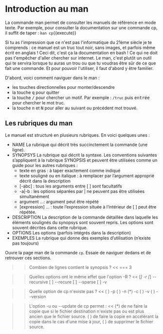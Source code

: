# Introduction au man

La commande man permet de consulter les manuels de référence en mode texte. Par exemple, pour consulter la documentation sur une commande cp, il suffit de taper : ̀`man cp`{{execute}}


Si tu as l'impression que ce n'est pas l'informatique du 21ème siècle je te comprends : ce manuel est un truc tout noir, sans images, et parfois même écrit en anglais !
Ceci dit, c'est ça la documentation en bash ! Ce qui ne doit pas t'empêcher d'aller chercher sur internet.
Le man, c'est plutôt un outil qui te servira lorsque tu auras un trou ou que tu voudras être sûr de ce que fait une commande.
Et pour pouvoir l'utiliser, il faut d'abord y être familier.

D'abord, voici comment naviguer dans le man :

* les touches directionnelles pour monter/descendre
* la touche <kbd>q</kbd> pour quitter
* la touche <kbd>/</kbd> pour chercher un motif. Par exemple : `/truc` puis <kbd>entrée</kbd> pour chercher le mot truc.
* la touche <kbd>n</kbd> et <kbd>N</kbd> pour aller au suivant ou précédent mot trouvé.



## Les rubriques du man

Le manuel est structuré en plusieurs rubriques. En voici quelques unes :

* NAME La rubrique qui décrit très succinctement la commande (une ligne).
* SYNOPSYS La rubrique qui décrit la syntaxe. Les conventions suivantes s’appliquent à la rubrique SYNOPSIS et peuvent être utilisées comme un guide pour les autres rubriques :
  * texte en gras : à taper exactement comme indiqué
  * texte souligné ou en italique : à remplacer par l’argument approprié décrit dans la description
  * [-abc] : tous les arguments entre [ ] sont facultatifs
  * -a|-b : les options séparées par | ne peuvent pas être utilisées simultanément
  * argument ...: argument peut être répété
  * [expression] ... : toute l’expression située à l’intérieur de [ ] peut être répétée.
* DESCRIPTION La description de la commande détaillée dans laquelle les éléments soulignés du synopsys sont souvent repris. Les options sont souvent décrites dans cette rubrique.
* OPTIONS Les options (parfois intégrés dans la description)
* EXEMPLES La rubrique qui donne des exemples d’utilisation (n’existe pas toujours)

Ouvre la page man de la commande `cp`. Essaie de naviguer dedans et de retrouver ces sections.


>> Combien de lignes contient le synopsis ? <<
=== 3

>> Quelles options ont le même effet que l'option -R ? <<
[*] -r
[*] --recursive
[ ] --recure
[ ] --sparse
[ ] -v

>> Quelle option de cp n'existe pas ? <<
( ) -p
( ) -n
(*) -c
( ) -v
( ) --version

>> L'option -u ou --update de cp permet : <<
(*) de ne faire la copie que si le fichier destination n'existe pas ou est plus ancien que le fichier source.
( ) de faire la copie en accélérant la copie dans le cas d'une mise à jour,
( ) de supprimer le fichier source.
